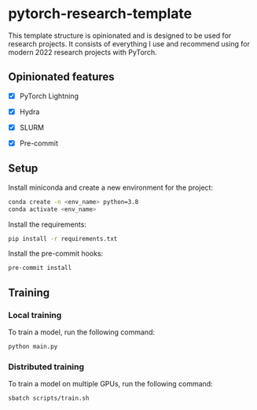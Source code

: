 # pytorch-research-template

This template structure is opinionated and is designed to be used for research projects. It consists of everything I use and recommend using for modern 2022 research projects with PyTorch.

## Opinionated features

- [x] PyTorch Lightning
- [x] Hydra
- [x] SLURM
- [x] Pre-commit


## Setup

Install miniconda and create a new environment for the project:

```bash
conda create -n <env_name> python=3.8
conda activate <env_name>
```

Install the requirements:

```bash
pip install -r requirements.txt
```

Install the pre-commit hooks:

```bash
pre-commit install
```


## Training

### Local training

To train a model, run the following command:

```bash
python main.py
```

### Distributed training

To train a model on multiple GPUs, run the following command:

```bash
sbatch scripts/train.sh
```
